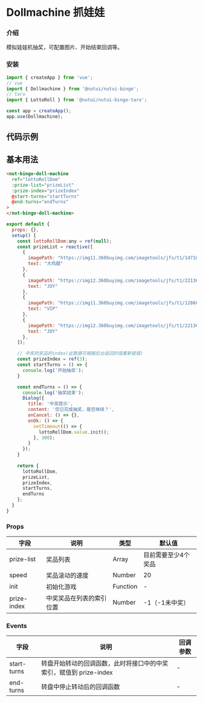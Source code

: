 # Dollmachine 抓娃娃

### 介绍

模拟娃娃机抽奖，可配置图片、开始结束回调等。

### 安装
``` javascript
import { createApp } from 'vue';
// vue
import { Dollmachine } from '@nutui/nutui-bingo';
// taro
import { LottoRoll } from '@nutui/nutui-bingo-taro';

const app = createApp();
app.use(Dollmachine);
```

## 代码示例
## 基本用法

```html
<nut-bingo-doll-machine
  ref="lottoRollDom"
  :prize-list="prizeList"
  :prize-index="prizeIndex"
  @start-turns="startTurns"
  @end-turns="endTurns"
>
</nut-bingo-doll-machine>
```

```javascript
export default {
  props: {},
  setup() {
    const lottoRollDom:any = ref(null);
    const prizeList = reactive([
      {
        imagePath: "https://img11.360buyimg.com/imagetools/jfs/t1/147182/12/2440/6194/5f06cde6Ead240fe8/31082e30a182a5ce.png",
        text: "大鸡腿"
      },
      {
        imagePath: "https://img12.360buyimg.com/imagetools/jfs/t1/221361/4/7410/16458/61c9261eE45802396/27b64caa9e7c9bac.png",
        text: "JOY"
      },
      { 
        imagePath: "https://img11.360buyimg.com/imagetools/jfs/t1/128607/26/6643/6790/5f06cd27E9b5e15f7/7509bc7ce2da66b8.png",
        text: "VIP"
      },
      {
        imagePath: "https://img12.360buyimg.com/imagetools/jfs/t1/221361/4/7410/16458/61c9261eE45802396/27b64caa9e7c9bac.png",
        text: "JOY"
      },
    ]);

    // 中奖的奖品的index(此数据可根据后台返回的值重新赋值)
    const prizeIndex = ref(3); 
    const startTurns = () => {
      console.log('开始抽奖');
    }

    const endTurns = () => {
      console.log('抽奖结束');
      Dialog({
        title: '中奖提示',
        content: '您已完成抽奖，是否继续？',
        onCancel: () => {},
        onOk: () => {
          setTimeout(() => {
            lottoRollDom.value.init();
          }, 300);
        }
      });
    }
   
    return {
      lottoRollDom,
      prizeList,
      prizeIndex,
      startTurns,
      endTurns
    };
  }
}
```


### Props

| 字段 | 说明 | 类型 | 默认值
|----- | ----- | ----- | ----- 
| prize-list | 奖品列表 | Array | 目前需要至少4个奖品
| speed | 奖品滚动的速度 | Number | 20
| init | 初始化游戏 | Function | -
| prize-index | 中奖奖品在列表的索引位置 | Number | -1（-1未中奖）

### Events

| 字段 | 说明 | 回调参数
|----- | ----- | -----
| start-turns | 转盘开始转动的回调函数，此时将接口中的中奖索引，赋值到 prize-index| - 
| end-turns | 转盘中停止转动后的回调函数 | - 


